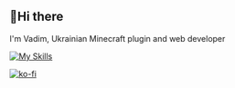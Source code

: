 ## 👋Hi there
I'm Vadim, Ukrainian Minecraft plugin and web developer

[![My Skills](https://skillicons.dev/icons?i=html,css,js,python,java,mongodb,git,photoshop,vscode,cloudflare,docker,figma,raspberrypi,idea,godot,linux&perline=8)](https://skillicons.dev)

[![ko-fi](https://ko-fi.com/img/githubbutton_sm.svg)](https://ko-fi.com/G2G3S7PC8)

